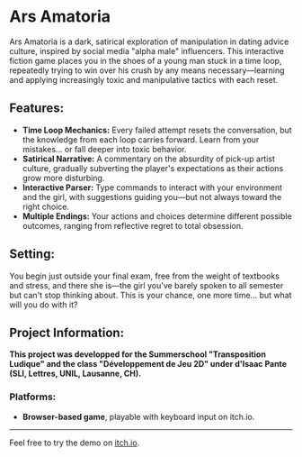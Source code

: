 # Ars Amatoria

Ars Amatoria is a dark, satirical exploration of manipulation in dating advice culture, inspired by social media "alpha male" influencers. This interactive fiction game places you in the shoes of a young man stuck in a time loop, repeatedly trying to win over his crush by any means necessary—learning and applying increasingly toxic and manipulative tactics with each reset.

## Features:
- **Time Loop Mechanics:** Every failed attempt resets the conversation, but the knowledge from each loop carries forward. Learn from your mistakes... or fall deeper into toxic behavior.
- **Satirical Narrative:** A commentary on the absurdity of pick-up artist culture, gradually subverting the player's expectations as their actions grow more disturbing.
- **Interactive Parser:** Type commands to interact with your environment and the girl, with suggestions guiding you—but not always toward the right choice.
- **Multiple Endings:** Your actions and choices determine different possible outcomes, ranging from reflective regret to total obsession.

## Setting:
You begin just outside your final exam, free from the weight of textbooks and stress, and there she is—the girl you've barely spoken to all semester but can't stop thinking about. This is your chance, one more time... but what will you do with it?

## Project Information:
**This project was developped for the Summerschool "Transposition Ludique" and the class "Développement de Jeu 2D" under d'Isaac Pante (SLI, Lettres, UNIL, Lausanne, CH).**

### Platforms:
- **Browser-based game**, playable with keyboard input on itch.io.

---

Feel free to try the demo on [itch.io](https://itch.io).